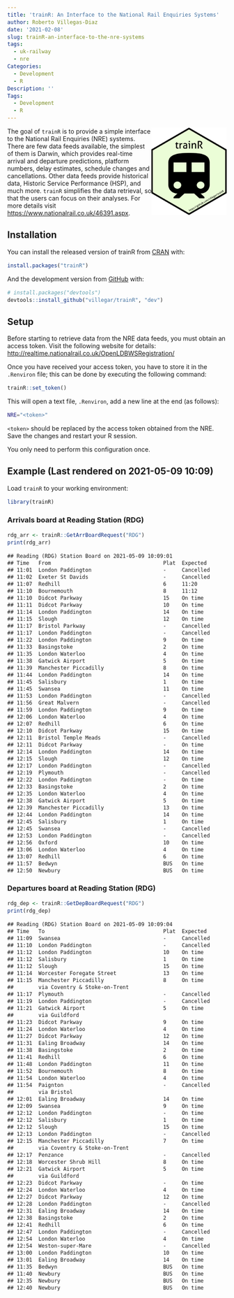 ```yaml
---
title: 'trainR: An Interface to the National Rail Enquiries Systems'
author: Roberto Villegas-Diaz
date: '2021-02-08'
slug: trainR-an-interface-to-the-nre-systems
tags:
  - uk-railway
  - nre
Categories:
  - Development
  - R
Description: ''
Tags:
  - Development
  - R
---
```


<img src="https://raw.githubusercontent.com/villegar/trainR/main/inst/images/logo.png" alt="logo" align="right" height=200px/>

The goal of `trainR` is to provide a simple interface to the 
National Rail Enquiries (NRE) systems. There are few data feeds 
available, the simplest of them is Darwin, which provides real-time 
arrival and departure predictions, platform numbers, delay estimates, 
schedule changes and cancellations. Other data feeds provide historical 
data, Historic Service Performance (HSP), and much more. `trainR` 
simplifies the data retrieval, so that the users can focus on their 
analyses. For more details visit 
https://www.nationalrail.co.uk/46391.aspx.

## Installation

You can install the released version of trainR from [CRAN](https://CRAN.R-project.org) with:

``` r
install.packages("trainR")
```

And the development version from [GitHub](https://github.com/) with:

``` r
# install.packages("devtools")
devtools::install_github("villegar/trainR", "dev")
```

## Setup
Before starting to retrieve data from the NRE data feeds, you must obtain an access token. 
Visit the following website for details: http://realtime.nationalrail.co.uk/OpenLDBWSRegistration/

Once you have received your access token, you have to store it in the `.Renviron` file; this can be 
done by executing the following command:


```r
trainR::set_token()
```

This will open a text file, `.Renviron`, add a new line at the end (as follows):

```bash
NRE="<token>"
```

`<token>` should be replaced by the access token obtained from the NRE. Save the changes and restart 
your R session.

You only need to perform this configuration once.

## Example (Last rendered on 2021-05-09 10:09)

Load `trainR` to your working environment:

```r
library(trainR)
```

### Arrivals board at Reading Station (RDG)


```r
rdg_arr <- trainR::GetArrBoardRequest("RDG")
print(rdg_arr)
```

```
## Reading (RDG) Station Board on 2021-05-09 10:09:01
## Time   From                                    Plat  Expected
## 11:01  London Paddington                       -     Cancelled
## 11:02  Exeter St Davids                        -     Cancelled
## 11:07  Redhill                                 6     11:20
## 11:10  Bournemouth                             8     11:12
## 11:10  Didcot Parkway                          15    On time
## 11:11  Didcot Parkway                          10    On time
## 11:14  London Paddington                       14    On time
## 11:15  Slough                                  12    On time
## 11:17  Bristol Parkway                         -     Cancelled
## 11:17  London Paddington                       -     Cancelled
## 11:22  London Paddington                       9     On time
## 11:33  Basingstoke                             2     On time
## 11:35  London Waterloo                         4     On time
## 11:38  Gatwick Airport                         5     On time
## 11:39  Manchester Piccadilly                   8     On time
## 11:44  London Paddington                       14    On time
## 11:45  Salisbury                               1     On time
## 11:45  Swansea                                 11    On time
## 11:53  London Paddington                       -     Cancelled
## 11:56  Great Malvern                           -     Cancelled
## 11:59  London Paddington                       9     On time
## 12:06  London Waterloo                         4     On time
## 12:07  Redhill                                 6     On time
## 12:10  Didcot Parkway                          15    On time
## 12:11  Bristol Temple Meads                    -     Cancelled
## 12:11  Didcot Parkway                          -     On time
## 12:14  London Paddington                       14    On time
## 12:15  Slough                                  12    On time
## 12:17  London Paddington                       -     Cancelled
## 12:19  Plymouth                                -     Cancelled
## 12:22  London Paddington                       -     On time
## 12:33  Basingstoke                             2     On time
## 12:35  London Waterloo                         4     On time
## 12:38  Gatwick Airport                         5     On time
## 12:39  Manchester Piccadilly                   13    On time
## 12:44  London Paddington                       14    On time
## 12:45  Salisbury                               1     On time
## 12:45  Swansea                                 -     Cancelled
## 12:53  London Paddington                       -     Cancelled
## 12:56  Oxford                                  10    On time
## 13:06  London Waterloo                         4     On time
## 13:07  Redhill                                 6     On time
## 11:57  Bedwyn                                  BUS   On time
## 12:50  Newbury                                 BUS   On time
```

### Departures board at Reading Station (RDG)


```r
rdg_dep <- trainR::GetDepBoardRequest("RDG")
print(rdg_dep)
```

```
## Reading (RDG) Station Board on 2021-05-09 10:09:04
## Time   To                                      Plat  Expected
## 11:09  Swansea                                 -     Cancelled
## 11:10  London Paddington                       -     Cancelled
## 11:12  London Paddington                       10    On time
## 11:12  Salisbury                               1     On time
## 11:12  Slough                                  15    On time
## 11:14  Worcester Foregate Street               13    On time
## 11:15  Manchester Piccadilly                   8     On time
##        via Coventry & Stoke-on-Trent           
## 11:17  Plymouth                                -     Cancelled
## 11:19  London Paddington                       -     Cancelled
## 11:21  Gatwick Airport                         5     On time
##        via Guildford                           
## 11:23  Didcot Parkway                          9     On time
## 11:24  London Waterloo                         4     On time
## 11:27  Didcot Parkway                          12    On time
## 11:31  Ealing Broadway                         14    On time
## 11:38  Basingstoke                             2     On time
## 11:41  Redhill                                 6     On time
## 11:48  London Paddington                       11    On time
## 11:52  Bournemouth                             8     On time
## 11:54  London Waterloo                         4     On time
## 11:54  Paignton                                -     Cancelled
##        via Bristol                             
## 12:01  Ealing Broadway                         14    On time
## 12:09  Swansea                                 9     On time
## 12:12  London Paddington                       -     On time
## 12:12  Salisbury                               1     On time
## 12:12  Slough                                  15    On time
## 12:13  London Paddington                       -     Cancelled
## 12:15  Manchester Piccadilly                   7     On time
##        via Coventry & Stoke-on-Trent           
## 12:17  Penzance                                -     Cancelled
## 12:18  Worcester Shrub Hill                    8     On time
## 12:21  Gatwick Airport                         5     On time
##        via Guildford                           
## 12:23  Didcot Parkway                          -     On time
## 12:24  London Waterloo                         4     On time
## 12:27  Didcot Parkway                          12    On time
## 12:28  London Paddington                       -     Cancelled
## 12:31  Ealing Broadway                         14    On time
## 12:38  Basingstoke                             2     On time
## 12:41  Redhill                                 6     On time
## 12:47  London Paddington                       -     Cancelled
## 12:54  London Waterloo                         4     On time
## 12:54  Weston-super-Mare                       -     Cancelled
## 13:00  London Paddington                       10    On time
## 13:01  Ealing Broadway                         14    On time
## 11:35  Bedwyn                                  BUS   On time
## 11:40  Newbury                                 BUS   On time
## 12:35  Newbury                                 BUS   On time
## 12:40  Newbury                                 BUS   On time
```
